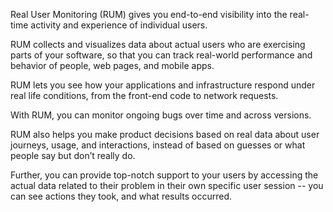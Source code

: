 Real User Monitoring (RUM) gives you end-to-end visibility into the real-time activity and experience of individual users. 

RUM collects and visualizes data about actual users who are exercising parts of your software, so that you can track real-world performance and behavior of people, web pages, and mobile apps. 

RUM lets you see how your applications and infrastructure respond under real life conditions, from the front-end code to network requests. 

With RUM, you can monitor ongoing bugs over time and across versions. 

RUM also helps you make product decisions based on real data about user journeys, usage, and interactions, instead of based on guesses or what people say but don’t really do.

Further, you can provide top-notch support to your users by accessing the actual data related to their problem in their own specific user session -- you can see actions they took, and what results occurred.
